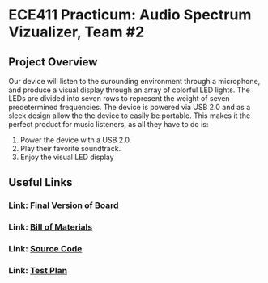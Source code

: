 # ECE411 Practicum: Audio Spectrum Vizualizer, Team #2
## Project Overview
Our device will listen to the surounding environment through a microphone, and 
produce a visual display through an array of colorful LED lights. The LEDs are divided
into seven rows to represent the weight of seven predetermined frequencies. 
The device is powered via USB 2.0 and as a sleek design allow the the device to easily 
be portable. This makes it the perfect product for music listeners, as all they have 
to do is:
1. Power the device with a USB 2.0.
2. Play their favorite soundtrack.
3. Enjoy the visual LED display

## Useful Links
### Link: [Final Version of Board](https://github.com/ian7aylor/ECE411Practicum/tree/master/PCB%20Design%20%26%20Layout/VER1.3)
### Link: [Bill of Materials](https://github.com/ian7aylor/ECE411Practicum/tree/master/BOM)
### Link: [Source Code](https://github.com/ian7aylor/ECE411Practicum/tree/master/Source/PrototypeCode_NeoPixels)
### Link: [Test Plan](https://github.com/ian7aylor/ECE411Practicum/blob/master/Testing/Homework%207%20-%20Test%20Plan.pdf)
